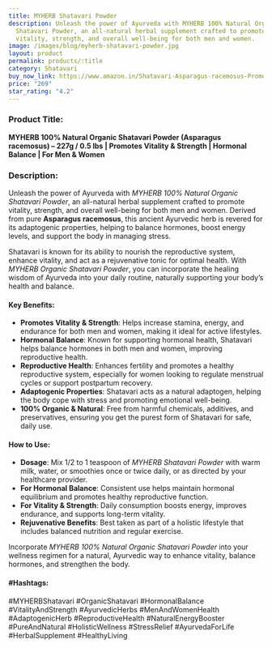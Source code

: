 ```yaml
---
title: MYHERB Shatavari Powder
description: Unleash the power of Ayurveda with MYHERB 100% Natural Organic
  Shatavari Powder, an all-natural herbal supplement crafted to promote
  vitality, strength, and overall well-being for both men and women.
image: /images/blog/myherb-shatavari-powder.jpg
layout: product
permalink: products/:title
category: Shatavari
buy_now_link: https://www.amazon.in/Shatavari-Asparagus-racemosus-Promotes-Women-227/dp/B08MD34HNT/ref=sr_1_30?crid=1RR0SQTKSAHO6&tag=m0150-21
price: "269"
star_rating: "4.2"
---
```

### Product Title:
**MYHERB 100% Natural Organic Shatavari Powder (Asparagus racemosus) – 227g / 0.5 lbs | Promotes Vitality & Strength | Hormonal Balance | For Men & Women**

### Description:
Unleash the power of Ayurveda with *MYHERB 100% Natural Organic Shatavari Powder*, an all-natural herbal supplement crafted to promote vitality, strength, and overall well-being for both men and women. Derived from pure **Asparagus racemosus**, this ancient Ayurvedic herb is revered for its adaptogenic properties, helping to balance hormones, boost energy levels, and support the body in managing stress.

Shatavari is known for its ability to nourish the reproductive system, enhance vitality, and act as a rejuvenative tonic for optimal health. With *MYHERB Organic Shatavari Powder*, you can incorporate the healing wisdom of Ayurveda into your daily routine, naturally supporting your body’s health and balance.

#### Key Benefits:
- **Promotes Vitality & Strength**: Helps increase stamina, energy, and endurance for both men and women, making it ideal for active lifestyles.
- **Hormonal Balance**: Known for supporting hormonal health, Shatavari helps balance hormones in both men and women, improving reproductive health.
- **Reproductive Health**: Enhances fertility and promotes a healthy reproductive system, especially for women looking to regulate menstrual cycles or support postpartum recovery.
- **Adaptogenic Properties**: Shatavari acts as a natural adaptogen, helping the body cope with stress and promoting emotional well-being.
- **100% Organic & Natural**: Free from harmful chemicals, additives, and preservatives, ensuring you get the purest form of Shatavari for safe, daily use.

#### How to Use:
- **Dosage**: Mix 1/2 to 1 teaspoon of *MYHERB Shatavari Powder* with warm milk, water, or smoothies once or twice daily, or as directed by your healthcare provider.
- **For Hormonal Balance**: Consistent use helps maintain hormonal equilibrium and promotes healthy reproductive function.
- **For Vitality & Strength**: Daily consumption boosts energy, improves endurance, and supports long-term vitality.
- **Rejuvenative Benefits**: Best taken as part of a holistic lifestyle that includes balanced nutrition and regular exercise.

Incorporate *MYHERB 100% Natural Organic Shatavari Powder* into your wellness regimen for a natural, Ayurvedic way to enhance vitality, balance hormones, and strengthen the body.

#### #Hashtags:
#MYHERBShatavari #OrganicShatavari #HormonalBalance #VitalityAndStrength #AyurvedicHerbs #MenAndWomenHealth #AdaptogenicHerb #ReproductiveHealth #NaturalEnergyBooster #PureAndNatural #HolisticWellness #StressRelief #AyurvedaForLife #HerbalSupplement #HealthyLiving
